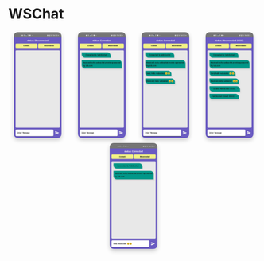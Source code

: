 <H1>WSChat</H1>
<div style="display: flex; flex-wrap: wrap; justify-content: space-around; align-items: center; gap: 10px; margin-top: 20px; margin-bottom: 20px;">
    <img src="https://raw.githubusercontent.com/DeepakGuleria768/WebSocketsInAndroid/master/ImageAssets/imageOne.jpg" alt="App screenshot 1: Description of what this image shows" style="width: 19%; border-radius: 8px; box-shadow: 0 4px 8px rgba(0,0,0,0.2);" />
    <img src="https://raw.githubusercontent.com/DeepakGuleria768/WebSocketsInAndroid/master/ImageAssets/image3.jpg" alt="App screenshot 2: Description of what this image shows" style="width: 19%; border-radius: 8px; box-shadow: 0 4px 8px rgba(0,0,0,0.2);" />
    <img src="https://raw.githubusercontent.com/DeepakGuleria768/WebSocketsInAndroid/master/ImageAssets/image4.jpg" alt="App screenshot 3: Description of what this image shows" style="width: 19%; border-radius: 8px; box-shadow: 0 4px 8px rgba(0,0,0,0.2);" />
    <img src="https://raw.githubusercontent.com/DeepakGuleria768/WebSocketsInAndroid/master/ImageAssets/image5.jpg" alt="App screenshot 4: Description of what this image shows" style="width: 19%; border-radius: 8px; box-shadow: 0 4px 8px rgba(0,0,0,0.2);" />
    <img src="https://raw.githubusercontent.com/DeepakGuleria768/WebSocketsInAndroid/master/ImageAssets/image2.jpg" alt="App screenshot 5: Description of what this image shows" style="width: 19%; border-radius: 8px; box-shadow: 0 4px 8px rgba(0,0,0,0.2);" />
</div>



